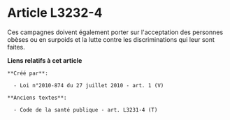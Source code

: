 # Article L3232-4

Ces campagnes doivent également porter sur l'acceptation des personnes obèses ou en surpoids et la lutte contre les
discriminations qui leur sont faites.

**Liens relatifs à cet article**

	**Créé par**:

	  - Loi n°2010-874 du 27 juillet 2010 - art. 1 (V)

	**Anciens textes**:

	  - Code de la santé publique - art. L3231-4 (T)
